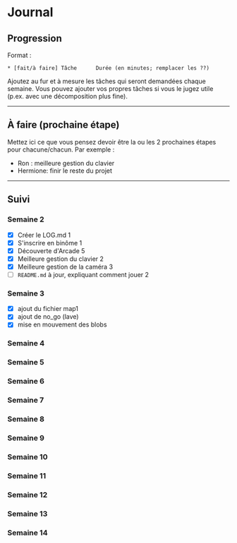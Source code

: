 # Journal

## Progression

Format :

    * [fait/à faire] Tâche      Durée (en minutes; remplacer les ??)

Ajoutez au fur et à mesure les tâches qui seront demandées chaque semaine.
Vous pouvez ajouter vos propres tâches si vous le jugez utile (p.ex. avec une décomposition plus fine).




---

## À faire (prochaine étape)

Mettez ici ce que vous pensez devoir être la ou les 2 prochaines étapes pour chacune/chacun.
Par exemple :

* Ron : meilleure gestion du clavier
* Hermione: finir le reste du projet

---

## Suivi

### Semaine 2

* [x] Créer le LOG.md                                                  1
* [x] S'inscrire en binôme                                             1
* [x] Découverte d'Arcade                                              5
* [x] Meilleure gestion du clavier                                     2
* [x] Meilleure gestion de la caméra                                   3
* [ ] `README.md` à jour, expliquant comment jouer                     2                      

### Semaine 3

* [x] ajout du fichier map1                                           
* [x] ajout de no_go (lave)                                            
* [x] mise en mouvement des blobs  

### Semaine 4

### Semaine 5

### Semaine 6

### Semaine 7

### Semaine 8

### Semaine 9

### Semaine 10

### Semaine 11

### Semaine 12

### Semaine 13

### Semaine 14